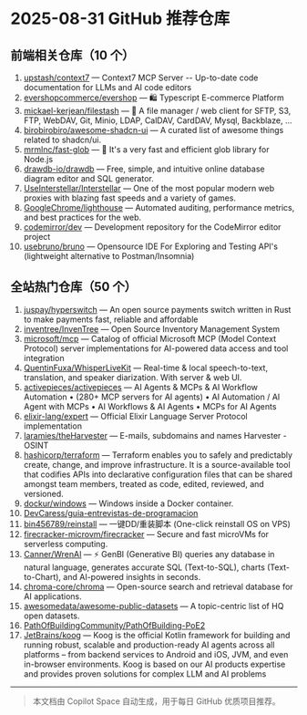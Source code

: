 # 2025-08-31 GitHub 推荐仓库

## 前端相关仓库（10 个）

1. [upstash/context7](https://github.com/upstash/context7) — Context7 MCP Server -- Up-to-date code documentation for LLMs and AI code editors
2. [evershopcommerce/evershop](https://github.com/evershopcommerce/evershop) — 🛍️ Typescript E-commerce Platform
3. [mickael-kerjean/filestash](https://github.com/mickael-kerjean/filestash) — 📁 A file manager / web client for SFTP, S3, FTP, WebDAV, Git, Minio, LDAP, CalDAV, CardDAV, Mysql, Backblaze, ...
4. [birobirobiro/awesome-shadcn-ui](https://github.com/birobirobiro/awesome-shadcn-ui) — A curated list of awesome things related to shadcn/ui.
5. [mrmlnc/fast-glob](https://github.com/mrmlnc/fast-glob) — 🚀 It's a very fast and efficient glob library for Node.js
6. [drawdb-io/drawdb](https://github.com/drawdb-io/drawdb) — Free, simple, and intuitive online database diagram editor and SQL generator.
7. [UseInterstellar/Interstellar](https://github.com/UseInterstellar/Interstellar) — One of the most popular modern web proxies with blazing fast speeds and a variety of games.
8. [GoogleChrome/lighthouse](https://github.com/GoogleChrome/lighthouse) — Automated auditing, performance metrics, and best practices for the web.
9. [codemirror/dev](https://github.com/codemirror/dev) — Development repository for the CodeMirror editor project
10. [usebruno/bruno](https://github.com/usebruno/bruno) — Opensource IDE For Exploring and Testing API's (lightweight alternative to Postman/Insomnia)

## 全站热门仓库（50 个）

1. [juspay/hyperswitch](https://github.com/juspay/hyperswitch) — An open source payments switch written in Rust to make payments fast, reliable and affordable
2. [inventree/InvenTree](https://github.com/inventree/InvenTree) — Open Source Inventory Management System
3. [microsoft/mcp](https://github.com/microsoft/mcp) — Catalog of official Microsoft MCP (Model Context Protocol) server implementations for AI-powered data access and tool integration
4. [QuentinFuxa/WhisperLiveKit](https://github.com/QuentinFuxa/WhisperLiveKit) — Real-time & local speech-to-text, translation, and speaker diarization. With server & web UI.
5. [activepieces/activepieces](https://github.com/activepieces/activepieces) — AI Agents & MCPs & AI Workflow Automation • (280+ MCP servers for AI agents) • AI Automation / AI Agent with MCPs • AI Workflows & AI Agents • MCPs for AI Agents
6. [elixir-lang/expert](https://github.com/elixir-lang/expert) — Official Elixir Language Server Protocol implementation
7. [laramies/theHarvester](https://github.com/laramies/theHarvester) — E-mails, subdomains and names Harvester - OSINT
8. [hashicorp/terraform](https://github.com/hashicorp/terraform) — Terraform enables you to safely and predictably create, change, and improve infrastructure. It is a source-available tool that codifies APIs into declarative configuration files that can be shared amongst team members, treated as code, edited, reviewed, and versioned.
9. [dockur/windows](https://github.com/dockur/windows) — Windows inside a Docker container.
10. [DevCaress/guia-entrevistas-de-programacion](https://github.com/DevCaress/guia-entrevistas-de-programacion)
11. [bin456789/reinstall](https://github.com/bin456789/reinstall) — 一键DD/重装脚本 (One-click reinstall OS on VPS)
12. [firecracker-microvm/firecracker](https://github.com/firecracker-microvm/firecracker) — Secure and fast microVMs for serverless computing.
13. [Canner/WrenAI](https://github.com/Canner/WrenAI) — ⚡️ GenBI (Generative BI) queries any database in natural language, generates accurate SQL (Text-to-SQL), charts (Text-to-Chart), and AI-powered insights in seconds.
14. [chroma-core/chroma](https://github.com/chroma-core/chroma) — Open-source search and retrieval database for AI applications.
15. [awesomedata/awesome-public-datasets](https://github.com/awesomedata/awesome-public-datasets) — A topic-centric list of HQ open datasets.
16. [PathOfBuildingCommunity/PathOfBuilding-PoE2](https://github.com/PathOfBuildingCommunity/PathOfBuilding-PoE2)
17. [JetBrains/koog](https://github.com/JetBrains/koog) — Koog is the official Kotlin framework for building and running robust, scalable and production-ready AI agents across all platforms – from backend services to Android and iOS, JVM, and even in-browser environments. Koog is based on our AI products expertise and provides proven solutions for complex LLM and AI problems

---

> 本文档由 Copilot Space 自动生成，用于每日 GitHub 优质项目推荐。
